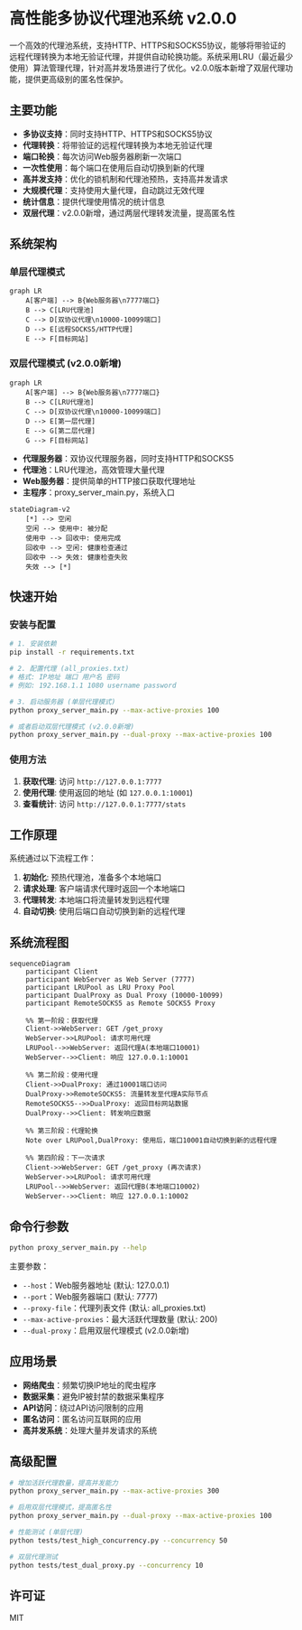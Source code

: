 # 高性能多协议代理池系统 v2.0.0

一个高效的代理池系统，支持HTTP、HTTPS和SOCKS5协议，能够将带验证的远程代理转换为本地无验证代理，并提供自动轮换功能。系统采用LRU（最近最少使用）算法管理代理，针对高并发场景进行了优化。v2.0.0版本新增了双层代理功能，提供更高级别的匿名性保护。

## 主要功能

- **多协议支持**：同时支持HTTP、HTTPS和SOCKS5协议
- **代理转换**：将带验证的远程代理转换为本地无验证代理
- **端口轮换**：每次访问Web服务器刷新一次端口
- **一次性使用**：每个端口在使用后自动切换到新的代理
- **高并发支持**：优化的锁机制和代理池预热，支持高并发请求
- **大规模代理**：支持使用大量代理，自动跳过无效代理
- **统计信息**：提供代理使用情况的统计信息
- **双层代理**：v2.0.0新增，通过两层代理转发流量，提高匿名性

## 系统架构

### 单层代理模式

```mermaid
graph LR
    A[客户端] --> B{Web服务器\n7777端口}
    B --> C[LRU代理池]
    C --> D[双协议代理\n10000-10099端口]
    D --> E[远程SOCKS5/HTTP代理]
    E --> F[目标网站]
```

### 双层代理模式 (v2.0.0新增)

```mermaid
graph LR
    A[客户端] --> B{Web服务器\n7777端口}
    B --> C[LRU代理池]
    C --> D[双协议代理\n10000-10099端口]
    D --> E[第一层代理]
    E --> G[第二层代理]
    G --> F[目标网站]
```

- **代理服务器**：双协议代理服务器，同时支持HTTP和SOCKS5
- **代理池**：LRU代理池，高效管理大量代理
- **Web服务器**：提供简单的HTTP接口获取代理地址
- **主程序**：proxy_server_main.py，系统入口

```mermaid
stateDiagram-v2
    [*] --> 空闲
    空闲 --> 使用中: 被分配
    使用中 --> 回收中: 使用完成
    回收中 --> 空闲: 健康检查通过
    回收中 --> 失效: 健康检查失败
    失效 --> [*]
```

## 快速开始

### 安装与配置

```bash
# 1. 安装依赖
pip install -r requirements.txt

# 2. 配置代理 (all_proxies.txt)
# 格式: IP地址 端口 用户名 密码
# 例如: 192.168.1.1 1080 username password

# 3. 启动服务器 (单层代理模式)
python proxy_server_main.py --max-active-proxies 100

# 或者启动双层代理模式 (v2.0.0新增)
python proxy_server_main.py --dual-proxy --max-active-proxies 100
```

### 使用方法

1. **获取代理**: 访问 `http://127.0.0.1:7777`
2. **使用代理**: 使用返回的地址 (如 `127.0.0.1:10001`)
3. **查看统计**: 访问 `http://127.0.0.1:7777/stats`

## 工作原理

系统通过以下流程工作：

1. **初始化**: 预热代理池，准备多个本地端口
2. **请求处理**: 客户端请求代理时返回一个本地端口
3. **代理转发**: 本地端口将流量转发到远程代理
4. **自动切换**: 使用后端口自动切换到新的远程代理

## 系统流程图

```mermaid
sequenceDiagram
    participant Client
    participant WebServer as Web Server (7777)
    participant LRUPool as LRU Proxy Pool
    participant DualProxy as Dual Proxy (10000-10099)
    participant RemoteSOCKS5 as Remote SOCKS5 Proxy

    %% 第一阶段：获取代理
    Client->>WebServer: GET /get_proxy
    WebServer->>LRUPool: 请求可用代理
    LRUPool-->>WebServer: 返回代理A(本地端口10001)
    WebServer-->>Client: 响应 127.0.0.1:10001

    %% 第二阶段：使用代理
    Client->>DualProxy: 通过10001端口访问
    DualProxy->>RemoteSOCKS5: 流量转发至代理A实际节点
    RemoteSOCKS5-->>DualProxy: 返回目标网站数据
    DualProxy-->>Client: 转发响应数据

    %% 第三阶段：代理轮换
    Note over LRUPool,DualProxy: 使用后，端口10001自动切换到新的远程代理

    %% 第四阶段：下一次请求
    Client->>WebServer: GET /get_proxy (再次请求)
    WebServer->>LRUPool: 请求可用代理
    LRUPool-->>WebServer: 返回代理B(本地端口10002)
    WebServer-->>Client: 响应 127.0.0.1:10002
```

## 命令行参数

```bash
python proxy_server_main.py --help
```

主要参数：
- `--host`：Web服务器地址 (默认: 127.0.0.1)
- `--port`：Web服务器端口 (默认: 7777)
- `--proxy-file`：代理列表文件 (默认: all_proxies.txt)
- `--max-active-proxies`：最大活跃代理数量 (默认: 200)
- `--dual-proxy`：启用双层代理模式 (v2.0.0新增)

## 应用场景

- **网络爬虫**：频繁切换IP地址的爬虫程序
- **数据采集**：避免IP被封禁的数据采集程序
- **API访问**：绕过API访问限制的应用
- **匿名访问**：匿名访问互联网的应用
- **高并发系统**：处理大量并发请求的系统

## 高级配置

```bash
# 增加活跃代理数量，提高并发能力
python proxy_server_main.py --max-active-proxies 300

# 启用双层代理模式，提高匿名性
python proxy_server_main.py --dual-proxy --max-active-proxies 100

# 性能测试 (单层代理)
python tests/test_high_concurrency.py --concurrency 50

# 双层代理测试
python tests/test_dual_proxy.py --concurrency 10
```

## 许可证

MIT
